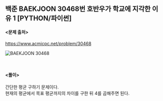 ## 백준 BAEKJOON 30468번 호반우가 학교에 지각한 이유 1 [PYTHON/파이썬]

#### <문제 출처><br>
https://www.acmicpc.net/problem/30468

![BAEKJOON 30468](https://blog.kakaocdn.net/dn/ccN8DR/btszKD4h7hJ/KS4ww0LUVNBt5gZkxcKmzK/img.png)

<br>

#### <풀이><br>

간단한 평균 구하기 문제이다.  
현재의 평균에서 목표 평균까지의 차이를 구한 뒤 4를 곱해주면 된다.